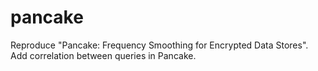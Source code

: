 # pancake

Reproduce "Pancake: Frequency Smoothing for Encrypted Data Stores". Add correlation between queries in Pancake.
